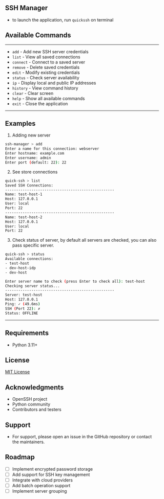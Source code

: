 ## SSH Manager
- to launch the application, run `quickssh` on terminal

## Available Commands

---
- `add` - Add new SSH server credentials
- `list` - View all saved connections
- `connect` - Connect to a saved server
- `remove` - Delete saved credentials
- `edit` - Modify existing credentials
- `status` - Check server availability
- `ip` - Display local and public IP addresses
- `history` - View command history
- `clear` - Clear screen
- `help` - Show all available commands
- `exit` - Close the application


---

## Examples

1. Adding new server
```bash
ssh-manager > add
Enter a name for this connection: webserver
Enter hostname: example.com
Enter username: admin
Enter port (default: 22): 22
```
2. See store connections
```bash
quick-ssh > list
Saved SSH Connections:
--------------------------------------------------
Name: test-host-1
Host: 127.0.0.1
User: local
Port: 22
--------------------------------------------------
Name: test-host-2
Host: 127.0.0.1
User: local
Port: 22
```

3. Check status of server, by default all servers are checked, you can also pass specific server.
```bash
quick-ssh > status
Available connections:
- test-host
- dev-host-idp
- dev-host

Enter server name to check (press Enter to check all): test-host
Checking server status...
--------------------------------------------------
Server: test-host
Host: 127.0.0.1
Ping: ✓ (49.6ms)
SSH (Port 22): ✗
Status: OFFLINE

```


---
[//]: # (## Configuration)

[//]: # ()
[//]: # (- Credentials are stored in `~/.ssh_manager/credentials.json`)

[//]: # (- Session logs are saved in the application directory)

[//]: # (- Command history is maintained in `~/.ssh_manager/history`)

## Requirements

- Python 3.11+

[//]: # (- Internet connection for public IP lookup and server status checks)

## License

[MIT License](LICENSE)

## Acknowledgments
- OpenSSH project
- Python community
- Contributors and testers

## Support
- For support, please open an issue in the GitHub repository or contact the maintainers.

## Roadmap
- [ ] Implement encrypted password storage
- [ ] Add support for SSH key management
- [ ] Integrate with cloud providers
- [ ] Add batch operation support
- [ ] Implement server grouping